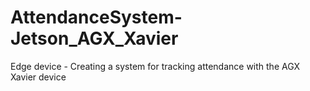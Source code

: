 # AttendanceSystem-Jetson_AGX_Xavier
Edge device -  Creating a system for tracking attendance with the AGX Xavier device 
